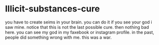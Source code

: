 # Illicit-substances-cure
you have to create seims in your brain. you can do it if you see your god  i saw mine. notice that this is not the last possible cure. then nothing bad here. you can see my god in my faxebook or instagram profile. in the past, people did something wrong with me. this was a war.
